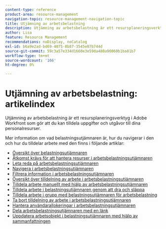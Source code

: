 ```yaml
---
content-type: reference
product-area: resource-management
navigation-topic: resource-management-navigation-topic
title: Utjämning av arbetsbelastning
description: Utjämning av arbetsbelastning är ett resursplaneringsverktyg i Adobe Workfront som gör att du kan tilldela uppgifter och utgåvor till dina personalresurser.
author: Lisa
feature: Resource Management
recommendations: noDisplay, noCatalog
exl-id: b6a9e2ad-bd69-4075-8b87-3545e07b744d
source-git-commit: 59c3a57e334d1660e3e59da480a90060b1ba81b7
workflow-type: tm+mt
source-wordcount: '166'
ht-degree: 0%

---
```


# Utjämning av arbetsbelastning: artikelindex

<!--Audited: 12/2023-->

Utjämning av arbetsbelastning är ett resursplaneringsverktyg i Adobe Workfront som gör att du kan tilldela uppgifter och utgåvor till dina personalresurser.

Mer information om vad belastningsutjämnaren är, hur du navigerar i den och hur du tilldelar arbete med den finns i följande artiklar:

* [Översikt över belastningsutjämnaren](../../resource-mgmt/workload-balancer/overview-workload-balancer.md)
* [Åtkomst krävs för att hantera resurser i arbetsbelastningsutjämnaren](../../resource-mgmt/workload-balancer/access-needed-manage-resources-balancer.md)
* [Leta reda på arbetsbelastningsutjämnaren](../../resource-mgmt/workload-balancer/locate-workload-balancer.md)
* [Navigera i arbetsbelastningsutjämnaren](../../resource-mgmt/workload-balancer/navigate-the-workload-balancer.md)
* [Filtrera information i arbetsbelastningsutjämnaren](../../resource-mgmt/workload-balancer/filter-information-workload-balancer.md)
* [Översikt över tilldelning av arbete i arbetsbelastningsutjämnaren](../../resource-mgmt/workload-balancer/assign-work-in-workload-balancer.md)
* [Tilldela arbete manuellt med hjälp av arbetsbelastningsutjämnaren](../../resource-mgmt/workload-balancer/assign-work-in-workload-balancer-manually.md)
* [Tilldela arbete i belastningsutjämnaren genom att dra och släppa](../../resource-mgmt/workload-balancer/assign-work-in-workload-balancer-by-drag-and-drop.md)
* [Tilldela arbete i grupp med belastningsutjämnaren för arbetsbelastning](../../resource-mgmt/workload-balancer/assign-work-in-workload-balancer-in-bulk.md)
* [Ta bort tilldelning av arbete i arbetsbelastningsutjämnaren](../../resource-mgmt/workload-balancer/unassign-work-in-workload-balancer.md)
* [Hantera användarallokeringar i arbetsbelastningsutjämnaren](../../resource-mgmt/workload-balancer/manage-user-allocations-workload-balancer.md)
* [Dela arbetsbelastningsutjämnaren med en länk](../../resource-mgmt/workload-balancer/share-link-for-workload-balancer.md)
* [Uppdatera arbetsobjekt i belastningsutjämnaren med hjälp av sammanfattningen](../../resource-mgmt/workload-balancer/update-items-in-summary-panel-in-workload-balancer.md)

